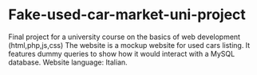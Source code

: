 # Fake-used-car-market-uni-project
Final project for a university course on the basics of web development (html,php,js,css)
The website is a mockup website for used cars listing.
It features dummy queries to show how it would interact with a MySQL database.
Website language: Italian.
